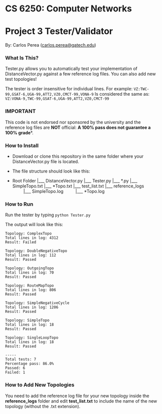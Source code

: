 # CS 6250: Computer Networks
# Project 3 Tester/Validator

By: Carlos Perea (carlos.perea@gatech.edu)

### What Is This?

Tester.py allows you to automatically test your implementation of DistanceVector.py against a few reference log files. You can also add new test topologies!

The tester is order insensitive for individual lines. For example:
```VZ:TWC-99,GSAT-6,UGA-99,ATT2,VZ0,CMCT-99,VONA-9```
Is considered the same as:
```VZ:VONA-9,TWC-99,GSAT-6,UGA-99,ATT2,VZ0,CMCT-99```

### IMPORTANT

This code is not endorsed nor sponsored by the university and the reference log files are **NOT** official: **A 100% pass does not guarantee a 100% grade***.

### How to Install

  - Download or clone this repository in the same folder where your DistanceVector.py file is located.
  - The file structure should look like this:
  
- Root Folder
|___ DistanceVector.py
|___ Tester.py
|___ *.py
|___ SimpleTopo.txt
|___ *Topo.txt
|___ test_list.txt
|___ reference_logs
&nbsp;&nbsp;&nbsp;&nbsp;&nbsp;&nbsp;&nbsp;&nbsp;&nbsp;|___ SimpleTopo.log
&nbsp;&nbsp;&nbsp;&nbsp;&nbsp;&nbsp;&nbsp;&nbsp;&nbsp;|___ *Topo.log

### How to Run
Run the tester by typing ```python Tester.py```

The output will look like this:

```
Topology: ComplexTopo
Total lines in log: 4312
Result: Failed

Topology: DoubleNegativeTopo
Total lines in log: 112
Result: Passed

Topology: OutgoingTopo
Total lines in log: 70
Result: Passed

Topology: RouteMapTopo
Total lines in log: 806
Result: Passed

Topology: SimpleNegativeCycle
Total lines in log: 1206
Result: Passed

Topology: SimpleTopo
Total lines in log: 18
Result: Passed

Topology: SingleLoopTopo
Total lines in log: 18
Result: Passed

-----
Total tests: 7
Percentage pass: 86.0%
Passed: 6
Failed: 1
```

### How to Add New Topologies

You need to add the reference log file for your new topology inside the **reference_logs** folder and edit **test_list.txt** to include the name of the new topology (without the .txt extension).
